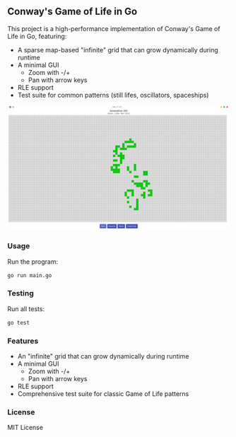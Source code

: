 ## Conway's Game of Life in Go

This project is a high-performance implementation of Conway's Game of Life in Go, featuring:

- A sparse map-based "infinite" grid that can grow dynamically during runtime
- A minimal GUI
  - Zoom with -/+
  - Pan with arrow keys
- RLE support 
- Test suite for common patterns (still lifes, oscillators, spaceships)

![Screenshot](gol.png)

### Usage

Run the program:

```sh
go run main.go
```

### Testing

Run all tests:

```sh
go test
```

### Features

- An "infinite" grid that can grow dynamically during runtime
- A minimal GUI
  - Zoom with -/+
  - Pan with arrow keys
- RLE support
- Comprehensive test suite for classic Game of Life patterns

### License

MIT License
